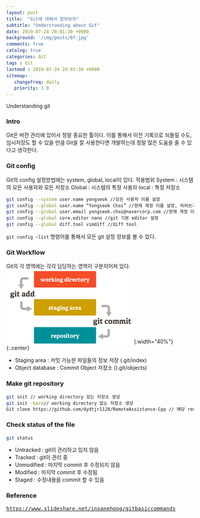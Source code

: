 ```yaml
---
layout: post
title:  "Git에 대해서 알아보자"
subtitle: "Understanding about Git"
date: 2019-07-24 20:01:30 +0900
background: '/img/posts/07.jpg'
comments: true
catalog: true
categories: Git
tags : Git
lastmod : 2019-07-24 20:01:30 +0900
sitemap:
   changefreq: daily
   priority: 1.0
---
```


<div class="contentTitle">
Understanding git
</div>

### Intro

Git은 버전 관리에 있어서 정말 중요한 툴이다. 이를 통해서 이전 기록으로 되돌릴 수도, 임시저장도 할 수 있을 만큼 Git을 잘 사용한다면 개발하는데 정말 많은 도움을 줄 수 있다고 생각한다.

### Git config

Git의 config 설정방법에는 system, global, local이 있다.
적용범위
System : 시스템의 모든 사용자와 모든 저장소
Global : 시스템의 특정 사용자
local :  특정 저장소

```bash
git config --system user.name yongseok //모든 사용자 이름 설정
git config --global user.name “Yongseok Choi” //현재 계정 이름 설정, 띄어쓰기
git config --global user.email yongseok.choi@navercorp.com //현재 계정 이메일 설정
git config --global core.editor nano //git 기본 editor 설정
git config --global diff.tool vimdiff //diff tool
```

`git config –list` 명령어를 통해서 모든 git 설정 정보를 볼 수 있다.

### Git Workflow

Git의 각 영역에는 각각 담당하는 영역이 구분지어져 있다.
![Git workflow](/img/Git/git_workflow.png){:width="40%"}{:.center}

- Staging area :  커밋 가능한 파일들의 정보 저장 (.git/index)
- Object database : Commit Object 저장소 ().git/objects)

### Make git repository

```bash
git init // working directory 갖는 저장소 생성
git init -bare// working directory 없는 저장소 생성
Git clone https://github.com/dydtjr1128/RemoteAssistance-Cpp // 해당 remote 저장소에서 가져오는 저장소
```

### Check status of the file

```bash
git status
```

- Untracked : git이 관리하고 있지 않음
- Tracked : git이 관리 중
- Unmodified : 마지막 commit 후 수정되지 않음
- Modified : 마지막 commit 후 수정됨
- Staged : 수정내용을 commit 할 수 있음

### Reference

<pre>
<a href="https://www.slideshare.net/insanehong/gitbasiccommands">https://www.slideshare.net/insanehong/gitbasiccommands</a>
</pre>
